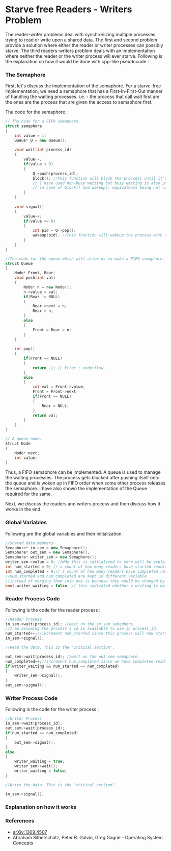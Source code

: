 # Starve free Readers - Writers Problem



The reader-writer problems deal with synchronizing multiple processes trying to read or write upon a shared data. The first and second problem provide a solution where either the reader or writer processes can possibly starve. The third readers-writers problem deals with an implementation where neither the reader or the writer process will ever starve. Following is the explanation on how it would be done with cpp-like pseudocode :

### The Semaphore

First, let's discuss the implementation of the semaphore. For a starve-free implementation, we need a semaphore that has a First-In-First-Out manner of handling the waiting processes. i.e. - the process that call wait first are the ones are the process that are given the access to semaphore first. 

The code for the semaphore :

```cpp
// The code for a FIFO semaphore.
struct semaphore
{
    int value = 1;
    Queue* Q = new Queue();
    
    void wait(int process_id)
    {
        value--;
        if(value < 0)
        {
            Q->push(process_id);
            block(); //this function will block the proccess until it's woken up.
            // I have used non-busy waiting but busy waiting is also possible 
            // in case of block() and wakeup() equivalents being not callable or available in the language.
        }
    }
    
    void signal()
    {
        value++;
        if(value <= 0)
        {
            int pid = Q->pop();
            wakeup(pid); //this function will wakeup the process with the given pid.
        }
    }
}

//The code for the queue which will allow us to make a FIFO semaphore.
struct Queue
{
    Node* Front, Rear;
   	void push(int val)
    {
        Node* n = new Node();
        n->value = val;
        if(Rear != NULL)
        {
            Rear->next = n;
            Rear = n;
        }
        else
        {
            Front = Rear = n;
        }
    }
    
    int pop()
    {
        if(Front == NULL)
        {
            return -1; // Error : underflow.
        }
        else
        {
            int val = Front->value;
            Front = Front->next;
            if(Front == NULL)
            {
                Rear = NULL;
            }
            return val;
        }
    }
}

// A queue node.
Struct Node
{
    Node* next;
    int value;
}
```

Thus, a FIFO semaphore can be implemented. A queue is used to manage the waiting processes. The process gets blocked after pushing itself onto the queue and is woken up in FIFO order when some other process releases the semaphore. I have also shown the implementation of the Queue required for the same. 

Next, we discuss the readers and writers process and then discuss how it works in the end.

### Global Variables

Following are the global variables and their initialization.

```cpp
//Shared data members
Semaphore* in_sem = new Semaphore();
Semaphore* out_sem = new Semaphore();
Semaphore* writer_sem = new Semaphore();
writer_sem->value = 0; //WHy this is initialized to zero will be explained later.
int num_started = 0; // a count of how many readers have started reading since the last time num_started was cleared.
int num_completed = 0;// a count of how many readers have completed reading.
//num_started and num_completed are kept in different variable
//instead of merging them into one is because they would be changed by different semaphores.
bool writer_waiting = false; // this indicated whether a writing is waiting.
```



### Reader Process Code

Following is the code for the reader process :

```cpp
//Reader Process
in_sem->wait(process_id); //wait on the in_sem semaphore.
//I am assuming the process's id is available to use in process_id.
num_started++;//increment num_started since this process will now start reading.
in_sem->signal();

//Read the data. This is the "critical section".

out_sem->wait(process_id); //wait on the out_sem semaphore.
num_completed++;//increment num_completed since we have completed reading.
if(writer_waiting && num_started == num_completed)
{
    writer_sem->signal();
}
out_sem->signal();
```



### Writer Process Code

Following is the code for the writer process : 

```cpp
//Writer Process
in_sem->wait(process_id);
out_sem->wait(process_id);
if(num_started == num_completed)
{
    out_sem->signal();
}
else
{
    writer_waiting = true;
    writer_sem->wait();
    writer_waiting = false;
}

//Write the data. This is the "critical section"

in_sem->signal();
```



### Explanation on how it works



### References

- [arXiv:1309.4507](https://arxiv.org/abs/1309.4507)
- Abraham Silberschatz, Peter B. Galvin, Greg Gagne - Operating System Concepts
